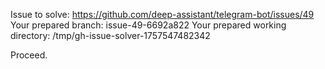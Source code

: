 Issue to solve: https://github.com/deep-assistant/telegram-bot/issues/49
Your prepared branch: issue-49-6692a822
Your prepared working directory: /tmp/gh-issue-solver-1757547482342

Proceed.